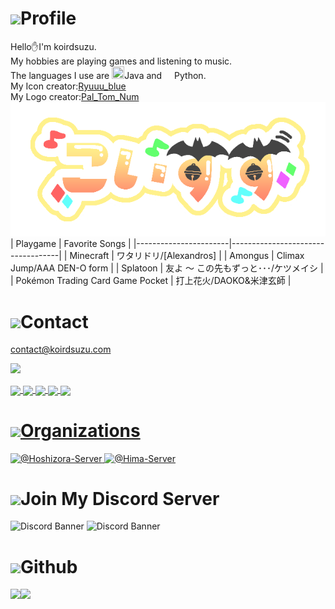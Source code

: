 ## <h1><img src="https://cdn.discordapp.com/emojis/1258786333053419641.webp?size=128&quality=lossless" width="30"/>Profile</h1>
Hello✋I'm koirdsuzu.<br>
My hobbies are playing games and listening to music.<br>
The languages ​​I use are <img src="https://cdn.discordapp.com/emojis/1031060922422267934.webp?size=128&quality=lossless" size="20" height="20" width="20" width="30"/>Java and <img src="https://cdn.discordapp.com/emojis/596577462335307777.webp?size=128&quality=lossless" size="16" height="16" width="16" width="30"/>Python.<br>
My Icon creator:[Ryuuu_blue](https://twitter.com/blue_hat)<br>
My Logo creator:[Pal_Tom_Num](https://twitter.com/left_the_game)<br>
![Banner](https://github.com/koirdsuzu/koirdsuzu/blob/main/file/img/logo_small.png?raw=true)<br>
| Playgame              | Favorite Songs                    |
|-----------------------|-----------------------------------|
| Minecraft             | ワタリドリ/[Alexandros]            |
| Amongus               | Climax Jump/AAA DEN-O form        |
| Splatoon              | 友よ ～ この先もずっと･･･/ケツメイシ |
| Pokémon Trading Card Game Pocket | 打上花火/DAOKO&米津玄師  |
## <h1><img src="https://cdn.discordapp.com/emojis/1245750505746202675.gif?size=128&quality=lossless" width="30"/>Contact</h1>
contact@koirdsuzu.com

<a href="https://discordapp.com/users/1012694311130906665" target="_blank"><img src="https://discord-readme-badge.vercel.app/api?id=1012694311130906665"></a>   

<a href="https://discord.com/users/1012694311130906665"><img align="center" src="https://img.shields.io/static/v1?label=Discord&message=koirdsuzu&color=%237289DA&style=flat-square">
  <a href="https://youtube.com/@koirdsuzu"><img align="center" src="https://img.shields.io/static/v1?label=YouTube&message=koirdsuzu&color=f81b1b&style=flat-square">
  <a href="https://twitter.com/koirdsuzu"><img align="center" src="https://img.shields.io/static/v1?label=Twitter&message=koirdsuzu&color=%231DA1F2&style=flat-square">
  <a href="https://www.koirdsuzu.com"><img align="center" src="https://img.shields.io/static/v1?label=Website&message=koirdsuzu&color=f47fff&style=flat-square">
  <a href="https://hima-server.com"><img align="center" src="https://img.shields.io/static/v1?label=Office&message=Hima-Server&color=ffef7f&style=flat-square">
  
## <h1><img src="https://cdn.discordapp.com/emojis/1255893471458492427.webp?size=128&quality=lossless" width="30"/>Organizations</h1>
<a aria-label="Hoshizora-Server" itemprop="follows" class="avatar-group-item" data-hovercard-type="organization" data-hovercard-url="/orgs/Hoshizora-Server/hovercard" data-octo-click="hovercard-link-click" data-octo-dimensions="link_type:self" data-hydro-click="{&quot;event_type&quot;:&quot;user_profile.click&quot;,&quot;payload&quot;:{&quot;profile_user_id&quot;:108934000,&quot;target&quot;:&quot;MEMBER_ORGANIZATION_AVATAR&quot;,&quot;user_id&quot;:155215481,&quot;originating_url&quot;:&quot;https://github.com/yu-solt&quot;}}" data-hydro-click-hmac="60a5ceee46696172a1231732ca048e87e6e305b699adb309cba41d81c71f982f" href="/Hoshizora-Server">
      <img src="https://avatars.githubusercontent.com/u/176555169?s=64&amp;v=4" alt="@Hoshizora-Server" size="64" height="64" width="64" data-view-component="true" class="avatar">
  <a aria-label="Hima-Server" itemprop="follows" class="avatar-group-item" data-hovercard-type="organization" data-hovercard-url="/orgs/Hima-Server/hovercard" data-octo-click="hovercard-link-click" data-octo-dimensions="link_type:self" href="/Hima-Server">
      <img src="https://avatars.githubusercontent.com/u/186317061?s=64&amp;v=4" alt="@Hima-Server" size="64" height="64" width="64" data-view-component="true" class="avatar">
</a></div>

## <h1><img src="https://cdn.discordapp.com/emojis/757830100455784528.webp?size=128&quality=lossless" width="30"/>Join My Discord Server</h1>
  <img src="https://discordapp.com/api/guilds/957886649583415296/widget.png?style=banner2" alt="Discord Banner">

  <img src="https://discordapp.com/api/guilds/1255860289992392796/widget.png?style=banner2" alt="Discord Banner">

## <h1><img src="https://cdn.discordapp.com/emojis/1026933733380603924.webp?size=128&quality=lossless" width="30"/>Github</h1>
<a href="https://github.com/anuraghazra/github-readme-stats">
  <img align="left" src="https://github-readme-stats.vercel.app/api?username=koirdsuzu&count_private=true&show_icons=true" />
</a>
<a href="https://github.com/anuraghazra/github-readme-stats">
  <img align="left" src="https://github-readme-stats.vercel.app/api/top-langs/?username=koirdsuzu&layout=compact" />
</a>
